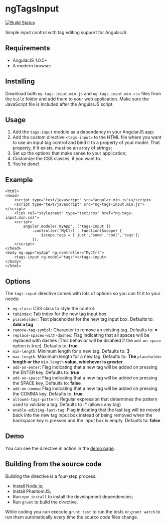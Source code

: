 ngTagsInput
===========
[![Build Status](https://travis-ci.org/mbenford/ngTagsInput.png?branch=master)](https://travis-ci.org/mbenford/ngTagsInput)

Simple input control with tag editing support for AngularJS.

## Requirements

 - AngularJS 1.0.5+
 - A modern browser

## Installing

Download both `ng-tags-input.min.js` and `ng-tags-input.min.css` files from the `build` folder and add them to your web application. Make sure the JavaScript file is included after the AngularJS script.

## Usage

 1. Add the `tags-input` module as a dependency in your AngularJS app;
 2. Add the custom directive `<tags-input>` to the HTML file where you want to use an input tag control and bind it to a property of your model. That property, if it exists, must be an array of strings;
 3. Set up the options that make sense to your application;
 4. Customize the CSS classes, if you want to.
 3. You're done!

## Example
    <html>
    <head>
        <script type="text/javascript" src="angular.min.js"></script>
        <script type="text/javascript" src="ng-tags-input.min.js"></script>
        <link rel="stylesheet" type="text/css" href="ng-tags-input.min.css">               
        <script>
            angular.module('myApp', ['tags-input'])
                .controller('MyCtrl', function($scope) {
                    $scope.tags = ['just','some','cool','tags'];
                });
        </script>
    </head>
    <body ng-app="myApp" ng-controller="MyCtrl">
        <tags-input ng-model="tags"></tags-input>
    </body>
    </html>    

## Options

The `tags-input` directive comes with lots of options so you can fit it to your needs:

- `ng-class`: CSS class to style the control.
- `tabindex`: Tab index for the new tag input box.
- `placeholder`: Text placeholder for the new tag input box. Defaults to: **Add a tag**
- `remove-tag-symbol`: Character to remove an existing tag. Defaults to: **&times;**
- `replace-spaces-with-dashes`: Flag indicating that all spaces will be replaced with dashes (This behavior will be disabled if the `add-on-space` option is true). Defaults to: **true**
- `min-length`: Minimum length for a new tag. Defaults to: **3**
- `max-length`: Maximum length for a new tag. Defaults to: **The** `placeholder` **length or the** `min-length` **value, whichever is greater.**
- `add-on-enter`: Flag indicating that a new tag will be added on pressing the ENTER key. Defaults to: **true**
- `add-on-space`: Flag indicating that a new tag will be added on pressing the SPACE key. Defaults to: **false**
- `add-on-comma`: Flag indicating that a new tag will be added on pressing the COMMA key. Defaults to: **true**
- `allowed-tags-pattern`: Regular expression that determines the pattern used to validate a tag. Defaults to **.*** (allows any tag)
- `enable-editing-last-tag`: Flag indicating that the last tag will be moved back into the new tag input box instead of being removed when the backspace key is pressed and the input box is empty. Defaults to: **false**

## Demo

You can see the directive in action in the [demo page](http://rawgithub.com/mbenford/ngTagsInput/master/demo.html "").

## Building from the source code

Building the directive is a four-step process:

- Install Node.js;
- Install PhantomJS;
- Run `npm install` to install the development dependencies;
- Run `grunt` to build the directive.

While coding you can execute `grunt test` to run the tests or `grunt watch` to run them automatically every time the source code files change.